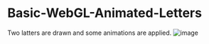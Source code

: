 # Basic-WebGL-Animated-Letters
Two latters are drawn and some animations are applied.
![image](https://user-images.githubusercontent.com/61596145/116295755-198acf00-a7a2-11eb-9f7c-55e1ba3f786d.png)

